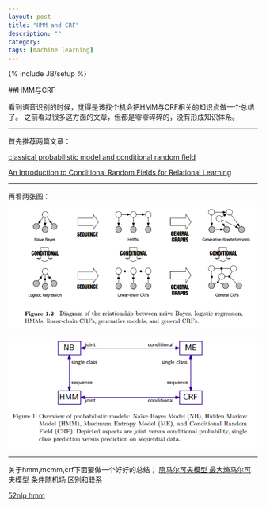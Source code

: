 ```yaml
---
layout: post
title: "HMM and CRF"
description: ""
category: 
tags: [machine learning]
---
```

{% include JB/setup %}

##HMM与CRF


看到语音识别的时候，觉得是该找个机会把HMM与CRF相关的知识点做一个总结了。
之前看过很多这方面的文章，但都是零零碎碎的，没有形成知识体系。

---------

首先推荐两篇文章：

[classical probabilistic model and conditional random field](http://www.scai.fraunhofer.de/fileadmin/images/bio/data_mining/paper/crf_klinger_tomanek.pdf)

[An Introduction to Conditional Random Fields for Relational Learning](http://people.cs.umass.edu/~mccallum/papers/crf-tutorial.pdf)

---------

再看两张图：
![crf_hmm1](./images/crf_hmm1.png)


![crf_hmm2](./images/crf_hmm2.png)

---------

关于hmm,mcmm,crf下面要做一个好好的总结；
[隐马尔可夫模型 最大熵马尔可夫模型 条件随机场 区别和联系](http://1.guzili.sinaapp.com/?p=133#comment-151)

[52nlp hmm](http://www.52nlp.cn/tag/hmm)

